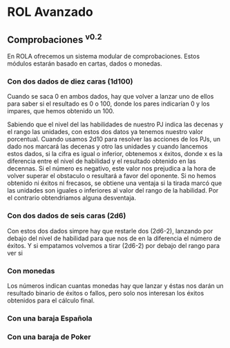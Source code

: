 # ROL Avanzado
## Comprobaciones <sup>v0.2</sup>

En ROLA ofrecemos un sistema modular de comprobaciones. Estos módulos estarán basado en cartas, dados o monedas.

### Con dos dados de diez caras (1d100)
Cuando se saca 0 en ambos dados, hay que volver a lanzar uno de ellos para saber si el resultado es 0 o 100, donde los pares indicarían 0 y los impares, que hemos obtenido un 100.

Sabiendo que el nivel del las habilidades de nuestro PJ indica las decenas y el rango las unidades, con estos dos datos ya tenemos nuestro valor porcentual.
Cuando usamos 2d10 para resolver las acciones de los PJs, un dado nos marcará las decenas y otro las unidades y cuando lancemos estos dados, si la cifra es igual o inferior, obtenemos x éxitos, donde x es la diferencia entre el nivel de habilidad y el resultado obtenido en las decennas.
Si el número es negativo, este valor nos prejudica a la hora de volver superar el obstaculo o resultará a favor del oponente.
Si no hemos obtenido ni éxitos ni frecasos, se obtiene una ventaja si la tirada marcó que las unidades son iguales o inferiores al valor del rango de la habilidad. Por el contrario obtendriamos alguna desventaja.

### Con dos dados de seis caras (2d6)
Con estos dos dados simpre hay que restarle dos (2d6-2), lanzando por debajo del nivel de habilidad para que nos de en la diferencia el número de éxitos. Y si empatamos volvemos a tirar (2d6-2) por debajo del rango para ver si 

### Con monedas
Los números indican cuantas monedas hay que lanzar y éstas nos darán un resultado binario de éxitos o fallos, pero solo nos interesan los éxitos obtenidos para el cálculo final.

### Con una baraja Española

### Con una baraja de Poker

